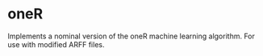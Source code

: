 # oneR
Implements a nominal version of the oneR machine learning algorithm. For use with modified ARFF files. 
